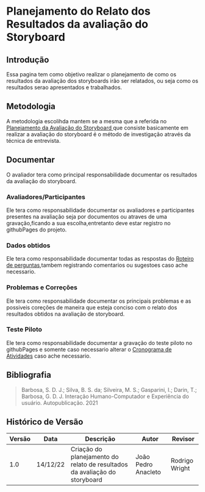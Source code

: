 # Planejamento do Relato dos Resultados da avaliação do Storyboard

## Introdução

Essa pagina tem como objetivo realizar o planejamento de como os resultados da avaliação dos storyboards irão ser relatados, ou seja como os resultados serao apresentados e trabalhados.

## Metodologia

A metodologia escolihda mantem se a mesma que a referida no [Planejamento da Avaliação do Storyboard ](https://interacao-humano-computador.github.io/2022.2-Prefeitura_Patos_de_Minas/Design_avaliacao_e_desenvolvimento%20/planejamento_avaliacao_storyboard/) que consiste basicamente em realizar a avaliação do storyboard é o método de investigação através da técnica de entrevista.

## Documentar

O avaliador tera como principal responsabilidade documentar os resultados da avaliação do storyboard.

### Avaliadores/Participantes

Ele tera como responsabilidade documentar os avaliadores e participantes presentes na avaliação seja por documentos ou atraves de uma gravação,ficando a sua escolha,entretanto deve estar registro no githubPages do projeto.

### Dados obtidos

Ele tera como responsabilidade documentar todas as respostas do [Roteiro de perguntas](http://127.0.0.1:8000/Design_avaliacao_e_desenvolvimento%20/planejamento_avaliacao_storyboard/#roteiro-de-perguntas),tambem registrando comentarios ou sugestoes caso ache necessario.

### Problemas e Correções

Ele tera como responsabilidade documentar os principais problemas e as possiveis coreções de maneira que esteja conciso com o relato dos resultados obtidos na avaliação de storyboard.

### Teste Piloto

Ele tera como responsabilidade documentar a gravação do teste piloto no githubPages e somente caso necessario alterar o [Cronograma de Atividades](http://127.0.0.1:8000/Planejamento_do_projeto/cronograma_de_atividades/) caso ache necessario.

## Bibliografia

> Barbosa, S. D. J.; Silva, B. S. da; Silveira, M. S.; Gasparini, I.; Darin, T.; Barbosa, G. D. J. Interação Humano-Computador e Experiência do usuário. Autopublicação. 2021

## Histórico de Versão

| Versão | Data     | Descrição                                                                  | Autor               | Revisor        |
| ------ | -------- | -------------------------------------------------------------------------- | ------------------- | -------------- |
| 1.0    | 14/12/22 | Criação do planejamento do relato de resultados da avaliação do storyboard | João Pedro Anacleto | Rodrigo Wright |
